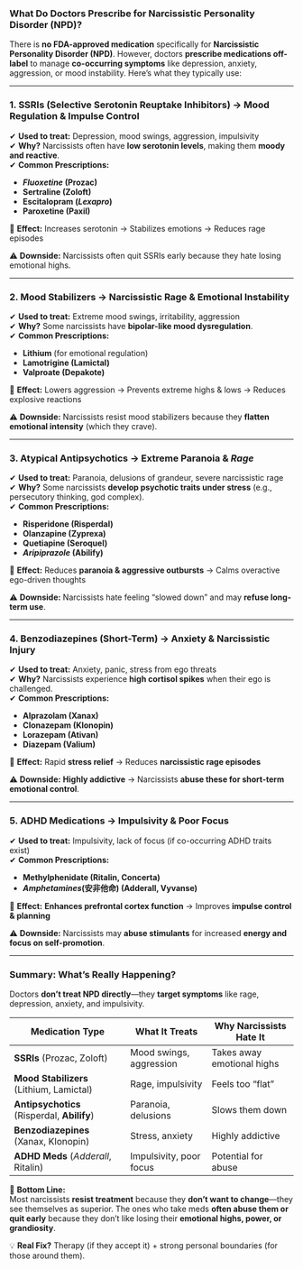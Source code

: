### **What Do Doctors Prescribe for Narcissistic Personality Disorder (NPD)?**  

There is **no FDA-approved medication** specifically for **Narcissistic Personality Disorder (NPD)**. However, doctors **prescribe medications off-label** to manage **co-occurring symptoms** like depression, anxiety, aggression, or mood instability. Here’s what they typically use:

---

### **1. SSRIs (Selective Serotonin Reuptake Inhibitors) → Mood Regulation & Impulse Control**  
✔ **Used to treat:** Depression, mood swings, aggression, impulsivity  
✔ **Why?** Narcissists often have **low serotonin levels**, making them **moody and reactive**.  
✔ **Common Prescriptions:**  
   - ***Fluoxetine* (Prozac)**  
   - **Sertraline (Zoloft)**  
   - **Escitalopram (*Lexapro*)**  
   - **Paroxetine (Paxil)**  

💊 **Effect:** Increases serotonin → Stabilizes emotions → Reduces rage episodes  

⚠️ **Downside:** Narcissists often quit SSRIs early because they hate losing emotional highs.  

---

### **2. Mood Stabilizers → Narcissistic Rage & Emotional Instability**  
✔ **Used to treat:** Extreme mood swings, irritability, aggression  
✔ **Why?** Some narcissists have **bipolar-like mood dysregulation**.  
✔ **Common Prescriptions:**  
   - **Lithium** (for emotional regulation)  
   - **Lamotrigine (Lamictal)**  
   - **Valproate (Depakote)**  

💊 **Effect:** Lowers aggression → Prevents extreme highs & lows → Reduces explosive reactions  

⚠️ **Downside:** Narcissists resist mood stabilizers because they **flatten emotional intensity** (which they crave).  

---

### **3. Atypical Antipsychotics → Extreme Paranoia & *Rage***  
✔ **Used to treat:** Paranoia, delusions of grandeur, severe narcissistic rage  
✔ **Why?** Some narcissists **develop psychotic traits under stress** (e.g., persecutory thinking, god complex).  
✔ **Common Prescriptions:**  
   - **Risperidone (Risperdal)**  
   - **Olanzapine (Zyprexa)**  
   - **Quetiapine (Seroquel)**  
   - ***Aripiprazole* (Abilify)**  

💊 **Effect:** Reduces **paranoia & aggressive outbursts** → Calms overactive ego-driven thoughts  

⚠️ **Downside:** Narcissists hate feeling “slowed down” and may **refuse long-term use**.  

---

### **4. Benzodiazepines (Short-Term) → Anxiety & Narcissistic Injury**  
✔ **Used to treat:** Anxiety, panic, stress from ego threats  
✔ **Why?** Narcissists experience **high cortisol spikes** when their ego is challenged.  
✔ **Common Prescriptions:**  
   - **Alprazolam (Xanax)**  
   - **Clonazepam (Klonopin)**  
   - **Lorazepam (Ativan)**  
   - **Diazepam (Valium)**  

💊 **Effect:** Rapid **stress relief** → Reduces **narcissistic rage episodes**  

⚠️ **Downside:** **Highly addictive** → Narcissists **abuse these for short-term emotional control**.  

---

### **5. ADHD Medications → Impulsivity & Poor Focus**  
✔ **Used to treat:** Impulsivity, lack of focus (if co-occurring ADHD traits exist)  
✔ **Common Prescriptions:**  
   - **Methylphenidate (Ritalin, Concerta)**  
   - ***Amphetamines*(安非他命) (Adderall, Vyvanse)**  

💊 **Effect:** **Enhances prefrontal cortex function** → Improves **impulse control & planning**  

⚠️ **Downside:** Narcissists may **abuse stimulants** for increased **energy and focus on self-promotion**.  

---

### **Summary: What’s Really Happening?**  
Doctors **don’t treat NPD directly**—they **target symptoms** like rage, depression, anxiety, and impulsivity.  

| **Medication Type** | **What It Treats** | **Why Narcissists Hate It** |
|------------------|----------------------|---------------------------|
| **SSRIs** (Prozac, Zoloft) | Mood swings, aggression | Takes away emotional highs |
| **Mood Stabilizers** (Lithium, Lamictal) | Rage, impulsivity | Feels too “flat” |
| **Antipsychotics** (Risperdal, **Abilify**) | Paranoia, delusions | Slows them down |
| **Benzodiazepines** (Xanax, Klonopin) | Stress, anxiety | Highly addictive |
| **ADHD Meds** (*Adderall*, Ritalin) | Impulsivity, poor focus | Potential for abuse |

🚨 **Bottom Line:**  
Most narcissists **resist treatment** because they **don’t want to change**—they see themselves as superior. The ones who take meds **often abuse them or quit early** because they don’t like losing their **emotional highs, power, or grandiosity**.  

💡 **Real Fix?** Therapy (if they accept it) + strong personal boundaries (for those around them).
